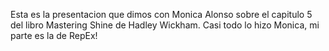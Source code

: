 Esta es la presentacion que dimos con Monica Alonso sobre el capitulo 5 del libro Mastering Shine de Hadley Wickham. Casi todo lo hizo Monica, mi parte es la de RepEx!
